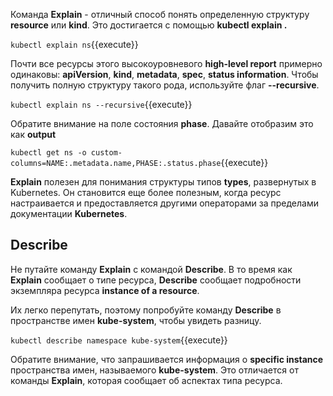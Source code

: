 Команда **Explain** - отличный способ понять определенную структуру **resource** или **kind**. Это достигается с помощью **kubectl explain <kind>.**

`kubectl explain ns`{{execute}}

Почти все ресурсы этого высокоуровневого **high-level report** примерно одинаковы: **apiVersion**, **kind**, **metadata**, **spec**, **status information**. Чтобы получить полную структуру такого рода, используйте флаг **--recursive**.

`kubectl explain ns --recursive`{{execute}}

Обратите внимание на поле состояния **phase**. Давайте отобразим это как **output**

`kubectl get ns -o custom-columns=NAME:.metadata.name,PHASE:.status.phase`{{execute}}

**Explain** полезен для понимания структуры типов **types**, развернутых в Kubernetes. Он становится еще более полезным, когда ресурс настраивается и предоставляется другими операторами за пределами документации **Kubernetes**.

## Describe

Не путайте команду **Explain** с командой **Describe**. 
В то время как **Explain** сообщает о типе ресурса, **Describe** сообщает подробности экземпляра ресурса **instance of a resource**. 

Их легко перепутать, поэтому попробуйте команду **Describe** в пространстве имен **kube-system**, чтобы увидеть разницу.

`kubectl describe namespace kube-system`{{execute}}

Обратите внимание, что запрашивается информация о **specific instance** пространства имен, называемого **kube-system**. 
Это отличается от команды **Explain**, которая сообщает об аспектах типа ресурса.
